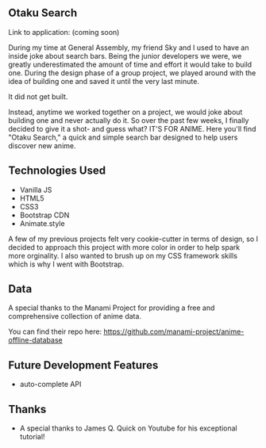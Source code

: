 ## Otaku Search

Link to application: (coming soon)

During my time at General Assembly, my friend Sky and I used to have an inside joke about search bars. Being the junior developers we were, we greatly underestimated the amount of time and effort it would take to build one. During the design phase of a group project, we played around with the idea of building one and saved it until the very last minute. 

It did not get built. 

Instead, anytime we worked together on a project, we would joke about building one and never actually do it. So over the past few weeks, I finally decided to give it a shot- and guess what? IT'S FOR ANIME. Here you'll find "Otaku Search," a quick and simple search bar designed to help users discover new anime.  

## Technologies Used

- Vanilla JS
- HTML5
- CSS3
- Bootstrap CDN 
- Animate.style

A few of my previous projects felt very cookie-cutter in terms of design, so I decided to approach this project with more color in order to help spark more orginality. I also wanted to brush up on my CSS framework skills which is why I went with Bootstrap.

## Data 

A special thanks to the Manami Project for providing a free and comprehensive collection of anime data. 

You can find their repo here: 
https://github.com/manami-project/anime-offline-database

## Future Development Features

- auto-complete API

## Thanks 

- A special thanks to James Q. Quick on Youtube for his exceptional tutorial!





